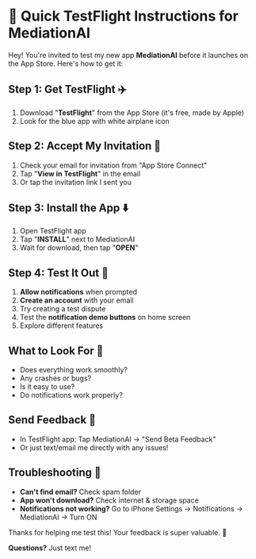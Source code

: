 # 📱 Quick TestFlight Instructions for MediationAI

Hey! You're invited to test my new app **MediationAI** before it launches on the App Store. Here's how to get it:

## **Step 1: Get TestFlight** ✈️
1. Download "**TestFlight**" from the App Store (it's free, made by Apple)
2. Look for the blue app with white airplane icon

## **Step 2: Accept My Invitation** 📧
1. Check your email for invitation from "App Store Connect"
2. Tap "**View in TestFlight**" in the email
3. Or tap the invitation link I sent you

## **Step 3: Install the App** ⬇️
1. Open TestFlight app
2. Tap "**INSTALL**" next to MediationAI
3. Wait for download, then tap "**OPEN**"

## **Step 4: Test It Out** 🧪
1. **Allow notifications** when prompted
2. **Create an account** with your email
3. Try creating a test dispute
4. Test the **notification demo buttons** on home screen
5. Explore different features

## **What to Look For** 👀
- Does everything work smoothly?
- Any crashes or bugs?
- Is it easy to use?
- Do notifications work properly?

## **Send Feedback** 💬
- In TestFlight app: Tap MediationAI → "Send Beta Feedback"
- Or just text/email me directly with any issues!

## **Troubleshooting** 🔧
- **Can't find email?** Check spam folder
- **App won't download?** Check internet & storage space
- **Notifications not working?** Go to iPhone Settings → Notifications → MediationAI → Turn ON

Thanks for helping me test this! Your feedback is super valuable. 🙏

**Questions?** Just text me!